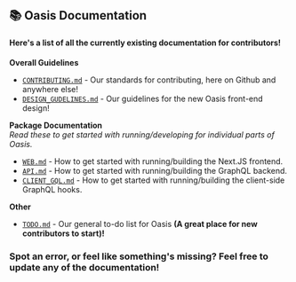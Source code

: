## 📚 Oasis Documentation

#### Here's a list of all the currently existing documentation for contributors!

**Overall Guidelines**

- [`CONTRIBUTING.md`](guidelines/CONTRIBUTING.md) - Our standards for contributing, here on Github and anywhere else!
- [`DESIGN_GUDELINES.md`](guidelines/DESIGN_GUDELINES.md) - Our guidelines for the new Oasis front-end design!

**Package Documentation**
<br>_Read these to get started with running/developing for individual parts of Oasis._

- [`WEB.md`](packages/WEB.md) - How to get started with running/building the Next.JS frontend.
- [`API.md`](packages/API.md) - How to get started with running/building the GraphQL backend.
- [`CLIENT_GQL.md`](packages/CLIENT_GQL.md) - How to get started with running/building the client-side GraphQL hooks.

**Other**

- [`TODO.md`](TODO.md) - Our general to-do list for Oasis **(A great place for new contributors to start)!**

### Spot an error, or feel like something's missing? Feel free to update any of the documentation!
